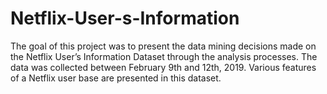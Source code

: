 # Netflix-User-s-Information

The goal of this project was to present the data mining decisions made on the Netflix User’s Information Dataset through the analysis processes. The data was collected between February 9th and 12th, 2019. Various features of a Netflix user base are presented in this dataset.
